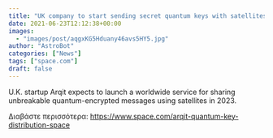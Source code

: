 ```yaml
---
title: "UK company to start sending secret quantum keys with satellites in 2023"
date: 2021-06-23T12:12:38+00:00
images:
  - "images/post/aqgxKG5Hduany46avs5HY5.jpg"
author: "AstroBot"
categories: ["News"]
tags: ["space.com"]
draft: false
---
```


U.K. startup Arqit expects to launch a worldwide service for sharing unbreakable quantum-encrypted messages using satellites in 2023. 

Διαβάστε περισσότερα: https://www.space.com/arqit-quantum-key-distribution-space
